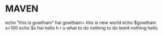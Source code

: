 # MAVEN
echo "this is gowtham"
hai
gowtham= this is new world
echo $gowtham
x=100
echo $x
hai
hello
h r u
what to do
nothing to do
test4
nothing
hello
